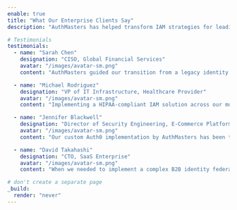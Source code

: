 ```yaml
---
enable: true
title: "What Our Enterprise Clients Say"
description: "AuthMasters has helped transform IAM strategies for leading organizations across industries. Here's what our clients have to say about our expertise and impact."

# Testimonials
testimonials:
  - name: "Sarah Chen"
    designation: "CISO, Global Financial Services"
    avatar: "/images/avatar-sm.png"
    content: "AuthMasters guided our transition from a legacy identity system to a modern OAuth/OIDC architecture with zero downtime. Their expertise in financial services compliance requirements was invaluable, and they delivered a solution that exceeded our security expectations while improving user experience."

  - name: "Michael Rodriguez"
    designation: "VP of IT Infrastructure, Healthcare Provider"
    avatar: "/images/avatar-sm.png"
    content: "Implementing a HIPAA-compliant IAM solution across our multi-cloud environment seemed impossible until we engaged AuthMasters. Their team seamlessly integrated our clinical and administrative systems with Okta, reducing sign-in friction while strengthening our security posture."

  - name: "Jennifer Blackwell"
    designation: "Director of Security Engineering, E-Commerce Platform"
    avatar: "/images/avatar-sm.png"
    content: "Our custom Auth0 implementation by AuthMasters has been transformative. They architected a solution handling millions of consumer identities while implementing sophisticated fraud detection. Their ongoing support has been responsive and proactive as our needs evolve."

  - name: "David Takahashi"
    designation: "CTO, SaaS Enterprise"
    avatar: "/images/avatar-sm.png"
    content: "When we needed to implement a complex B2B identity federation system supporting multiple protocols, AuthMasters delivered a solution that exceeded our expectations. Their deep technical knowledge of SAML, OIDC, and custom integration patterns was exceptional."

# don't create a separate page
_build:
  render: "never"
---
```

